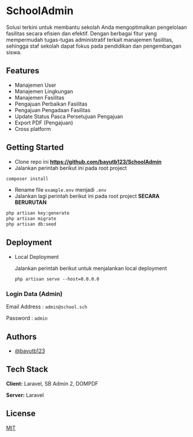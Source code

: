 
# SchoolAdmin

Solusi terkini untuk membantu sekolah Anda mengoptimalkan pengelolaan fasilitas secara efisien dan efektif. Dengan berbagai fitur yang mempermudah tugas-tugas administratif terkait manajemen fasilitas, sehingga staf sekolah dapat fokus pada pendidikan dan pengembangan siswa.


## Features

- Manajemen User
- Manajemen Lingkungan
- Manajemen Fasilitas
- Pengajuan Perbaikan Fasilitas
- Pengajuan Pengadaan Fasilitas
- Update Status Pasca Persetujuan Pengajuan
- Export PDF (Pengajuan)
- Cross platform


## Getting Started

- Clone repo ini **https://github.com/bayutb123/SchoolAdmin**
- Jalankan perintah berikut ini pada root project 
```bash
composer install
```
- Rename file `example.env` menjadi `.env`
- Jalankan lagi perintah berikut ini pada root project **SECARA BERURUTAN**
```bash
php artisan key:generate
php artisan migrate
php artisan db:seed
```

## Deployment
- Local Deployment

  Jalankan perintah berikut untuk menjalankan local deployment
  ```
  php artisan serve --host=0.0.0.0
  ```

### Login Data (Admin)
  Email Address : `admin@school.sch`

  Password      : `admin`
## Authors

- [@bayutb123](https://www.github.com/bayutb123)


## Tech Stack

**Client:** Laravel, SB Admin 2, DOMPDF

**Server:** Laravel


## License

[MIT](https://choosealicense.com/licenses/mit/)
